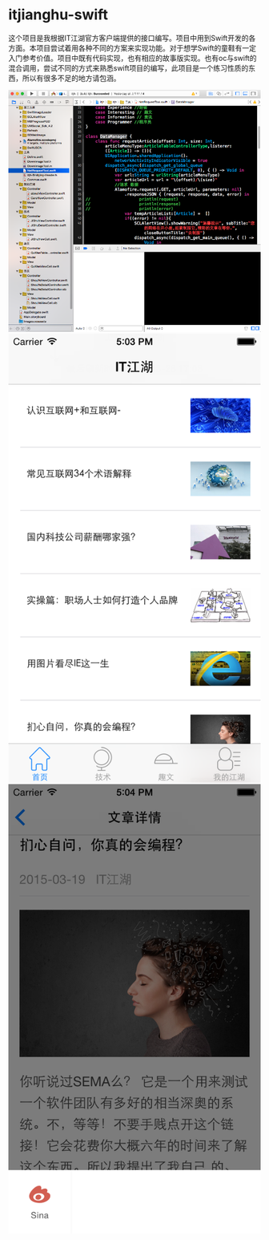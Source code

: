 # itjianghu-swift
这个项目是我根据IT江湖官方客户端提供的接口编写。项目中用到Swift开发的各方面。本项目尝试着用各种不同的方案来实现功能。对于想学Swift的童鞋有一定入门参考价值。项目中既有代码实现，也有相应的故事版实现。也有oc与swift的混合调用，尝试不同的方式来熟悉swift项目的编写，此项目是一个练习性质的东西，所以有很多不足的地方请包涵。

![image](https://github.com/huang303513/itjianghu-swift/raw/master/itjh/1.png)
![image](https://github.com/huang303513/itjianghu-swift/raw/master/itjh/2.png)
![image](https://github.com/huang303513/itjianghu-swift/raw/master/itjh/3.png)




